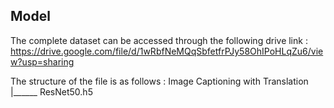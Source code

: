 ## Model

The complete dataset can be accessed through the following drive link :
https://drive.google.com/file/d/1wRbfNeMQqSbfetfrPJy58OhIPoHLqZu6/view?usp=sharing

The structure of the file is as follows :
Image Captioning with Translation
|______ ResNet50.h5
